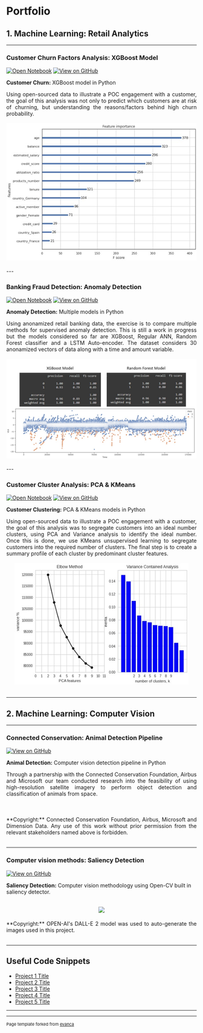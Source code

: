# Portfolio

## 1. Machine Learning: Retail Analytics
---

### Customer Churn Factors Analysis: XGBoost Model

[![Open Notebook](https://img.shields.io/badge/Jupyter-Open_Notebook-blue?logo=Jupyter)](Projects/CustomerChurn/CustomerChurn.ipynb)
[![View on GitHub](https://img.shields.io/badge/GitHub-View_on_GitHub-blue?logo=GitHub)](https://github.com/markramn/markramn.github.io/tree/main/Projects/CustomerChurn)

**Customer Churn:** XGBoost model in Python

<div style="text-align: justify">Using open-sourced data to illustrate a POC engagement with a customer, the goal of this analysis was not only to predict which customers are at risk of churning, but understanding the reasons/factors behind high churn probability. </div>

<br>
<center><img src="Base/images/CustomerChurn_Header.jpg"></center>
<br>
---

### Banking Fraud Detection: Anomaly Detection

[![Open Notebook](https://img.shields.io/badge/Jupyter-Open_Notebook-blue?logo=Jupyter)](Projects/FraudDetection/FraudDetection.ipynb)
[![View on GitHub](https://img.shields.io/badge/GitHub-View_on_GitHub-blue?logo=GitHub)](https://github.com/markramn/markramn.github.io/tree/main/Projects/FraudDetection)

**Anomaly Detection:** Multiple models in Python

<div style="text-align: justify">Using anonamized retail banking data, the exercise is to compare multiple methods for supervised anomaly detection. This is still a work in progress but the models considered so far are XGBoost, Regular ANN, Random Forest classifier and a LSTM Auto-encoder. 
The dataset considers 30 anonamized vectors of data along with a time and amount variable. </div>

<br>
<center><img src="Base/images/FraudDetection_Header.jpg"></center>
<br>
---

### Customer Cluster Analysis: PCA & KMeans

[![Open Notebook](https://img.shields.io/badge/Jupyter-Open_Notebook-blue?logo=Jupyter)](Projects/CustomerClustering/CustomerClustering.ipynb)
[![View on GitHub](https://img.shields.io/badge/GitHub-View_on_GitHub-blue?logo=GitHub)](https://github.com/markramn/markramn.github.io/tree/main/Projects/CustomerClustering)

**Customer Clustering:** PCA & KMeans models in Python

<div style="text-align: justify">Using open-sourced data to illustrate a POC engagement with a customer, the goal of this analysis was to segregate customers into an ideal number clusters, using PCA and Variance analysis to identify the ideal number. Once this is done, we use KMeans unsupervised learning to segregate customers into the required number of clusters. The final step is to create a summary profile of each cluster by predominant cluster features. </div>

<br>
<center><img src="Base/images/CustomerClustering_Header.jpg"></center>
<br>

---
## 2. Machine Learning: Computer Vision
---

### Connected Conservation: Animal Detection Pipeline

[![View on GitHub](https://img.shields.io/badge/GitHub-View_on_GitHub-blue?logo=GitHub)](https://github.com/markramn/markramn.github.io/tree/main/Projects/ConnectedConservation)

**Animal Detection:** Computer vision detection pipeline in Python

<div style="text-align: justify">Through a partnership with the Connected Conservation Foundation, Airbus and Microsoft our team conducted research into the feasibility of using high-resolution satellite imagery to perform object detection and classification of animals from space. </div>

<br>
<center><img src=></center>
<br>

<div style="text-align: justify">**Copyright:** Connected Conservation Foundation, Airbus, Microsoft and Dimension Data. Any use of this work without prior permission from the relevant stakeholders named above is forbidden. </div>

<br>

---

### Computer vision methods: Saliency Detection

[![View on GitHub](https://img.shields.io/badge/GitHub-View_on_GitHub-blue?logo=GitHub)](https://github.com/markramn/markramn.github.io/tree/main/Projects/SaliencyDetection)

**Saliency Detection:** Computer vision methodology using Open-CV built in saliency detector.

<div style="text-align: justify">  </div>

<br>
<center><img src="Base/images/DALL-E 1.png"></center>
<br>

<div style="text-align: justify">**Copyright:** OPEN-AI's DALL-E 2 model was used to auto-generate the images used in this project. </div>

<br>

---

## Useful Code Snippets

- [Project 1 Title](http://example.com/)
- [Project 2 Title](http://example.com/)
- [Project 3 Title](http://example.com/)
- [Project 4 Title](http://example.com/)
- [Project 5 Title](http://example.com/)

---




---
<p style="font-size:11px">Page template forked from <a href="https://github.com/evanca/quick-portfolio">evanca</a></p>
<!-- Remove above link if you don't want to attibute -->
